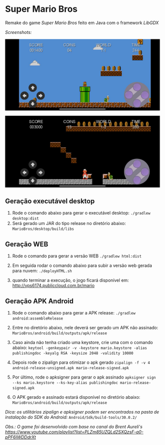 # Super Mario Bros
Remake do game *Super Mario Bros* feito em Java com o framework *LibGDX*

*Screenshots:*

![](Screenshots/fase01.jpeg)

![](Screenshots/fase02.jpeg)

## Geração executável desktop
1. Rode o comando abaixo para gerar o executável desktop:
`./gradlew desktop:dist`
2. Será gerado um JAR do tipo release no diretório abaixo:
`MarioBros/desktop/build/libs`

## Geração WEB
1. Rode o comando para gerar a versão WEB
`./gradlew html:dist`

2. Em seguida rodar o comando abaixo para subir a versão web gerada para nuvem:
`./deployHTML.sh`

3. quando terminar a execução, o jogo ficará disponível em:
http://vps6174.publiccloud.com.br/mario

## Geração APK Android

1. Rode o comando abaixo para gerar a APK release:
`./gradlew android:assembleRelease`
   

2. Entre no diretório abaixo, nele deverá ser gerado um APK não assinado:
`MarioBros/android/build/outputs/apk/release`
   

3. Caso ainda não tenha criado uma keystore, crie uma com o comando abaixo:
`keytool -genkeypair -v -keystore mario.keystore -alias publishingdoc -keyalg RSA -keysize 2048 -validity 10000`
   

4. Depois rode o zipalign para otimizar o apk gerado
`zipalign -f -v 4 android-release-unsigned.apk mario-release-signed.apk`
   

5. Por último, rode o apksigner para gerar o apk assinado
`apksigner sign --ks mario.keystore --ks-key-alias publishingdoc mario-release-signed.apk` 
   
   
6. O APK gerado e assinado estará disponível no diretório abaixo:
`MarioBros/android/build/outputs/apk/release`
   
*Dica: os utilitários zipalign e apksigner podem ser encontrados na pasta de instalação do SDK do Android:*
`Android/Sdk/build-tools/30.0.2/`

*Obs.: O game foi desenvolvido com base no canal do Brent Aureli's
https://www.youtube.com/playlist?list=PLZm85UZQLd2SXQzsF-a0-pPF6IWDDdrXt*

